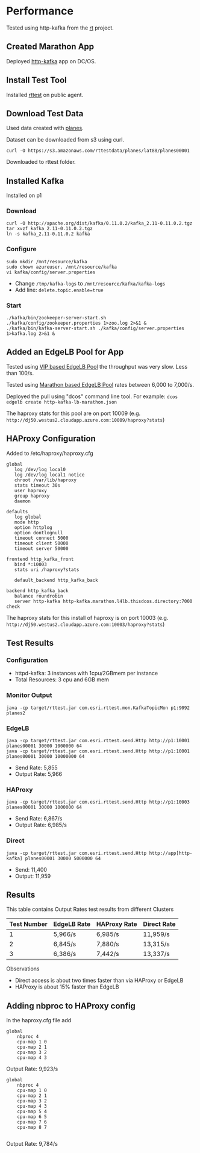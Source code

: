 # Performance

Tested using http-kafka from the [rt](https://github.com/david618/rt) project.

## Created Marathon App

Deployed [http-kafka](./http-kafka.json) app on DC/OS.

## Install Test Tool

Installed [rttest](https://github.com/david618/rttest) on public agent. 

## Download Test Data

Used data created with [planes](https://github.com/david618/planes).

Dataset can be downloaded from s3 using curl.

`curl -O https://s3.amazonaws.com/rttestdata/planes/lat88/planes00001`

Downloaded to rttest folder.

## Installed Kafka

Installed on p1

### Download 

```
curl -O http://apache.org/dist/kafka/0.11.0.2/kafka_2.11-0.11.0.2.tgz
tar xvzf kafka_2.11-0.11.0.2.tgz
ln -s kafka_2.11-0.11.0.2 kafka
```

### Configure

```
sudo mkdir /mnt/resource/kafka
sudo chown azureuser. /mnt/resource/kafka
vi kafka/config/server.properties
```

- Change `/tmp/kafka-logs` to `/mnt/resource/kafka/kafka-logs`
- Add line: `delete.topic.enable=true`

### Start

```
./kafka/bin/zookeeper-server-start.sh ./kafka/config/zookeeper.properties 1>zoo.log 2>&1 &
./kafka/bin/kafka-server-start.sh ./kafka/config/server.properties 1>kafka.log 2>&1 &
```


## Added an EdgeLB Pool for App

Tested using [VIP based EdgeLB Pool](./http-kafka-lb-vip.json) the throughput was very slow.  Less than 100/s.

Tested using [Marathon based EdgeLB Pool](./http-kafka-lb-marathon.json) rates between 6,000 to 7,000/s.

Deployed the pull using "dcos" command line tool.   For example: `dcos edgelb create http-kafka-lb-marathon.json`

The haproxy stats for this pool are on port 10009 (e.g. `http://dj50.westus2.cloudapp.azure.com:10009/haproxy?stats`)


## HAProxy Configuration

Added to /etc/haproxy/haproxy.cfg

```
global
   log /dev/log local0
   log /dev/log local1 notice
   chroot /var/lib/haproxy
   stats timeout 30s
   user haproxy
   group haproxy
   daemon

defaults
   log global
   mode http
   option httplog
   option dontlognull
   timeout connect 5000
   timeout client 50000
   timeout server 50000

frontend http_kafka_front
   bind *:10003
   stats uri /haproxy?stats

   default_backend http_kafka_back

backend http_kafka_back
   balance roundrobin
   server http-kafka http-kafka.marathon.l4lb.thisdcos.directory:7000 check

```

The haproxy stats for this install of haproxy is on port 10003 (e.g. `http://dj50.westus2.cloudapp.azure.com:10003/haproxy?stats`)


## Test Results

### Configuration

- httpd-kafka: 3 instances with 1cpu/2GBmem per instance
- Total Resources: 3 cpu and 6GB mem

### Monitor Output
```
java -cp target/rttest.jar com.esri.rttest.mon.KafkaTopicMon p1:9092 planes2
```

### EdgeLB

```
java -cp target/rttest.jar com.esri.rttest.send.Http http://p1:10001 planes00001 30000 1000000 64
java -cp target/rttest.jar com.esri.rttest.send.Http http://p1:10001 planes00001 30000 10000000 64
```

- Send Rate:  5,855
- Output Rate: 5,966

### HAProxy 

```
java -cp target/rttest.jar com.esri.rttest.send.Http http://p1:10003 planes00001 30000 1000000 64
```

- Send Rate: 6,867/s
- Output Rate: 6,985/s

### Direct
```
java -cp target/rttest.jar com.esri.rttest.send.Http http://app[http-kafka] planes00001 30000 5000000 64
```

- Send: 11,400
- Output: 11,959

## Results 

This table contains Output Rates test results from different Clusters

|Test Number|EdgeLB Rate|HAProxy Rate|Direct Rate|
|-----------|-----------|------------|-----------|
|1          |5,966/s    |6,985/s     |11,959/s   |
|2          |6,845/s    |7,880/s     |13,315/s   |
|3          |6,386/s    |7,442/s     |13,337/s   |

Observations
- Direct access is about two times faster than via HAProxy or EdgeLB
- HAProxy is about 15% faster than EdgeLB


## Adding nbproc to HAProxy config

In the haproxy.cfg file add

```
global
    nbproc 4
    cpu-map 1 0
    cpu-map 2 1
    cpu-map 3 2
    cpu-map 4 3
```

Output Rate: 9,923/s

```
global
    nbproc 4
    cpu-map 1 0
    cpu-map 2 1
    cpu-map 3 2
    cpu-map 4 3
    cpu-map 5 4
    cpu-map 6 5
    cpu-map 7 6    
    cpu-map 8 7
    
```

Output Rate: 9,784/s


